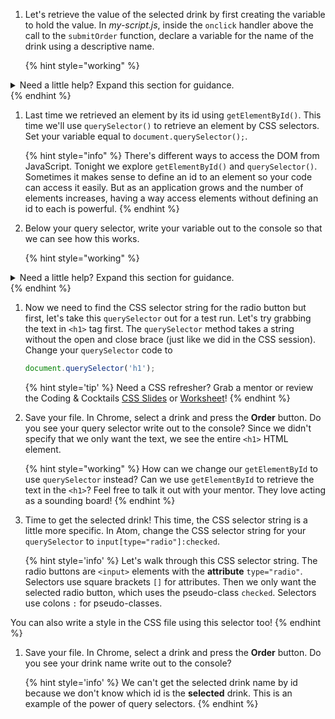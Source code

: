 1. Let's retrieve the value of the selected drink by first creating the variable to hold the value. In _my-script.js_, inside the `onclick` handler above the call to the `submitOrder` function, declare a variable for the name of the drink using a descriptive name. 

      {% hint style="working" %}
<details>
<summary>
Need a little help? Expand this section for guidance. 
</summary> 
You want to create a <code>const</code> variable named for the value it will hold, such as <code>drinkName</code>.
Your code will look like this
<pre>
<code class="lang-javascript">
const drinkName
</code>
</pre>
</details>
   {% endhint %}

1. Last time we retrieved an element by its id using `getElementById()`. This time we'll use `querySelector()` to retrieve an element by CSS selectors. Set your variable equal to `document.querySelector();`.

   {% hint style="info" %}
There's different ways to access the DOM from JavaScript. Tonight we explore `getElementById()` and `querySelector()`. Sometimes it makes sense to define an id to an element so your code can access it easily. But as an application grows and the number of elements increases, having a way access elements without defining an id to each is powerful. 
   {% endhint %}

1. Below your query selector, write your variable out to the console so that we can see how this works.

      {% hint style="working" %}
<details>
<summary>
Need a little help? Expand this section for guidance. 
</summary> 
You want to pass in your variable into <code>console.log()</code>.
Your code will look like this
<pre>
<code class="lang-javascript">
const drinkName = document.querySelector();
console.log(drinkName);
</code>
</pre>
</details>
   {% endhint %}

1. Now we need to find the CSS selector string for the radio button but first, let's take this `querySelector` out for a test run. Let's try grabbing the text in `<h1>` tag first. The `querySelector` method takes a string without the open and close brace (just like we did in the CSS session). Change your `querySelector` code to

   ```js
   document.querySelector('h1');
   ```

   {% hint style='tip' %}
Need a CSS refresher? Grab a mentor or review the Coding & Cocktails [CSS Slides](http://bit.ly/cnccssslide) or [Worksheet](http://bit.ly/cnccsswork)!
  {% endhint %}

1. Save your file. In Chrome, select a drink and press the **Order** button. Do you see your query selector write out to the console? Since we didn't specify that we only want the text, we see the entire `<h1>` HTML element.

   {% hint style="working" %}
How can we change our `getElementById` to use `querySelector` instead? Can we use `getElementById` to retrieve the text in the `<h1>`? Feel free to talk it out with your mentor. They love acting as a sounding board!
   {% endhint %}

1. Time to get the selected drink! This time, the CSS selector string is a little more specific. In Atom, change the CSS selector string for your `querySelector` to `input[type="radio"]:checked`.

   {% hint style='info' %}
Let's walk through this CSS selector string. The radio buttons are `<input>` elements with the **attribute** `type="radio"`. Selectors use square brackets `[]` for attributes. Then we only want the selected radio button, which uses the pseudo-class `checked`. Selectors use colons `:` for pseudo-classes.

You can also write a style in the CSS file using this selector too!
  {% endhint %}

1. Save your file. In Chrome, select a drink and press the **Order** button. Do you see your drink name write out to the console?

   {% hint style='info' %}
We can't get the selected drink name by id because we don't know which id is the **selected** drink. This is an example of the power of query selectors.
   {% endhint %}
